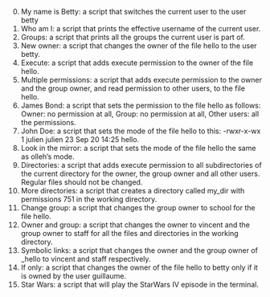 0. My name is Betty: a script that switches the current user to the user betty
1. Who am I: a script that prints the effective username of the current user.
2. Groups: a script that prints all the groups the current user is part of.
3. New owner: a script that changes the owner of the file hello to the user betty.
5. Execute: a script that adds execute permission to the owner of the file hello.
6. Multiple permissions: a script that adds execute permission to the owner and the group owner, and read permission to other users, to the file hello.
8. James Bond: a script that sets the permission to the file hello as follows: Owner: no permission at all, Group: no permission at all, Other users: all the permissions.
9. John Doe: a script that sets the mode of the file hello to this: -rwxr-x-wx 1 julien julien 23 Sep 20 14:25 hello.
10. Look in the mirror: a script that sets the mode of the file hello the same as olleh’s mode.
11. Directories: a script that adds execute permission to all subdirectories of the current directory for the owner, the group owner and all other users. Regular files should not be changed.
12. More directories: a script that creates a directory called my_dir with permissions 751 in the working directory.
13. Change group: a script that changes the group owner to school for the file hello.
14. Owner and group: a script that changes the owner to vincent and the group owner to staff for all the files and directories in the working directory.
15. Symbolic links: a script that changes the owner and the group owner of _hello to vincent and staff respectively.
16. If only: a script that changes the owner of the file hello to betty only if it is owned by the user guillaume.
17. Star Wars: a script that will play the StarWars IV episode in the terminal.

